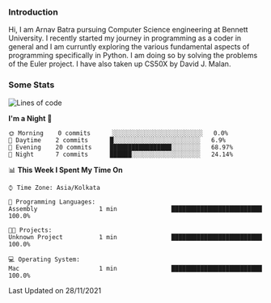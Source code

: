 ### Introduction
Hi, I am Arnav Batra pursuing Computer Science engineering at Bennett University. I recently started my journey in programming as a coder in general and I am curruntly exploring the various fundamental aspects of programming specifically in Python. 
I am doing so by solving the problems of the Euler project. 
I have also taken up CS50X by David J. Malan.

### Some Stats
<!--START_SECTION:waka-->
![Lines of code](https://img.shields.io/badge/From%20Hello%20World%20I%27ve%20Written-20257%20lines%20of%20code-blue)

**I'm a Night 🦉** 

```text
🌞 Morning    0 commits      ░░░░░░░░░░░░░░░░░░░░░░░░░   0.0% 
🌆 Daytime    2 commits      █░░░░░░░░░░░░░░░░░░░░░░░░   6.9% 
🌃 Evening    20 commits     █████████████████░░░░░░░░   68.97% 
🌙 Night      7 commits      ██████░░░░░░░░░░░░░░░░░░░   24.14%

```


📊 **This Week I Spent My Time On** 

```text
⌚︎ Time Zone: Asia/Kolkata

💬 Programming Languages: 
Assembly                 1 min               █████████████████████████   100.0%

🐱‍💻 Projects: 
Unknown Project          1 min               █████████████████████████   100.0%

💻 Operating System: 
Mac                      1 min               █████████████████████████   100.0%

```


 Last Updated on 28/11/2021
<!--END_SECTION:waka-->
